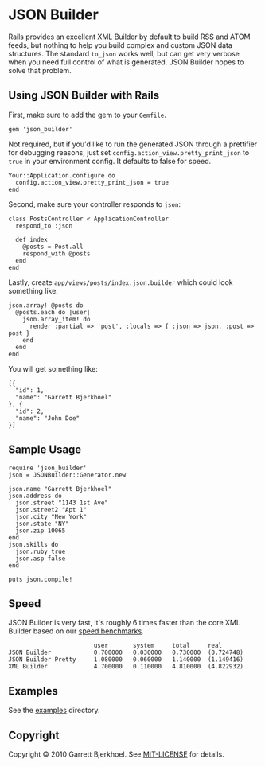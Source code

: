 # JSON Builder
Rails provides an excellent XML Builder by default to build RSS and ATOM feeds, but nothing to help you build complex and custom JSON data structures. The standard `to_json` works well, but can get very verbose when you need full control of what is generated. JSON Builder hopes to solve that problem.

## Using JSON Builder with Rails
First, make sure to add the gem to your `Gemfile`.

    gem 'json_builder'

Not required, but if you'd like to run the generated JSON through a prettifier for debugging reasons, just set `config.action_view.pretty_print_json` to `true` in your environment config. It defaults to false for speed.

    Your::Application.configure do
      config.action_view.pretty_print_json = true
    end

Second, make sure your controller responds to `json`:

    class PostsController < ApplicationController
      respond_to :json
      
      def index
        @posts = Post.all
        respond_with @posts
      end
    end

Lastly, create `app/views/posts/index.json.builder` which could look something like:

    json.array! @posts do
      @posts.each do |user|
        json.array_item! do
          render :partial => 'post', :locals => { :json => json, :post => post }
        end
      end
    end

You will get something like:

    [{
      "id": 1,
      "name": "Garrett Bjerkhoel"
    }, {
      "id": 2,
      "name": "John Doe"
    }]

## Sample Usage

    require 'json_builder'
    json = JSONBuilder::Generator.new

    json.name "Garrett Bjerkhoel"
    json.address do
      json.street "1143 1st Ave"
      json.street2 "Apt 1"
      json.city "New York"
      json.state "NY"
      json.zip 10065
    end
    json.skills do
      json.ruby true
      json.asp false
    end
    
    puts json.compile!

## Speed
JSON Builder is very fast, it's roughly 6 times faster than the core XML Builder based on our [speed benchmarks](http://github.com/dewski/json_builder/blob/master/test/benchmarks/speed.rb).

                            user       system     total     real
    JSON Builder            0.700000   0.030000   0.730000  (0.724748)
    JSON Builder Pretty     1.080000   0.060000   1.140000  (1.149416)
    XML Builder             4.700000   0.110000   4.810000  (4.822932)

## Examples
See the [examples](http://github.com/dewski/json_builder/tree/master/examples) directory.

## Copyright
Copyright © 2010 Garrett Bjerkhoel. See [MIT-LICENSE](http://github.com/dewski/json_builder/blob/master/MIT-LICENSE) for details.